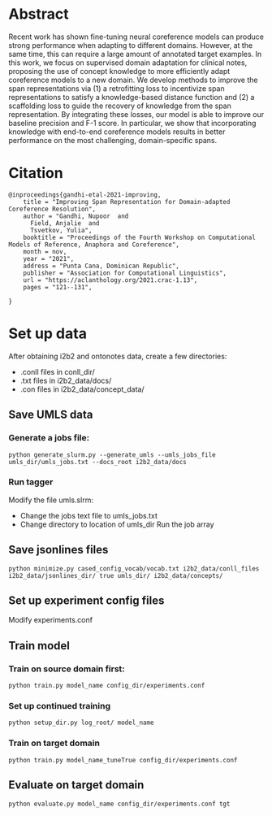 # Abstract
Recent work has shown fine-tuning neural coreference models can produce strong performance when adapting to different domains. However, at the same time, this can require a large amount of annotated target examples. In this work, we focus on supervised domain adaptation for clinical notes, proposing the use of concept knowledge to more efficiently adapt coreference models to a new domain. We develop methods to improve the span representations via (1) a retrofitting loss to incentivize span representations to satisfy a knowledge-based distance function and (2) a scaffolding loss to guide the recovery of knowledge from the span representation. By integrating these losses, our model is able to improve our baseline precision and F-1 score. In particular, we show that incorporating knowledge with end-to-end coreference models results in better performance on the most challenging, domain-specific spans.

# Citation
```
@inproceedings{gandhi-etal-2021-improving,
    title = "Improving Span Representation for Domain-adapted Coreference Resolution",
    author = "Gandhi, Nupoor  and
      Field, Anjalie  and
      Tsvetkov, Yulia",
    booktitle = "Proceedings of the Fourth Workshop on Computational Models of Reference, Anaphora and Coreference",
    month = nov,
    year = "2021",
    address = "Punta Cana, Dominican Republic",
    publisher = "Association for Computational Linguistics",
    url = "https://aclanthology.org/2021.crac-1.13",
    pages = "121--131",
   
}
```

# Set up data
After obtaining i2b2 and ontonotes data, create a few directories:
- .conll files in conll_dir/
- .txt files in i2b2_data/docs/
- .con files in i2b2_data/concept_data/

## Save UMLS data
### Generate a jobs file:
`python generate_slurm.py --generate_umls --umls_jobs_file umls_dir/umls_jobs.txt --docs_root i2b2_data/docs`
### Run tagger
Modify the file umls.slrm:
- Change the jobs text file to umls_jobs.txt
- Change directory to location of umls_dir
Run the job array

## Save jsonlines files
`python minimize.py cased_config_vocab/vocab.txt i2b2_data/conll_files i2b2_data/jsonlines_dir/ true umls_dir/ i2b2_data/concepts/ `

## Set up experiment config files
Modify experiments.conf

## Train model
### Train on source domain first:
`python train.py model_name config_dir/experiments.conf`
### Set up continued training
`python setup_dir.py log_root/ model_name`
### Train on target domain
`python train.py model_name_tuneTrue config_dir/experiments.conf`

## Evaluate on target domain
`python evaluate.py model_name config_dir/experiments.conf tgt`




